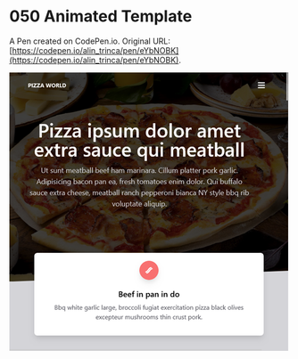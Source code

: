 # 050 Animated Template

A Pen created on CodePen.io. Original URL: [https://codepen.io/alin_trinca/pen/eYbNOBK](https://codepen.io/alin_trinca/pen/eYbNOBK).

![Animated Template Screenshot](animated-template.png)
